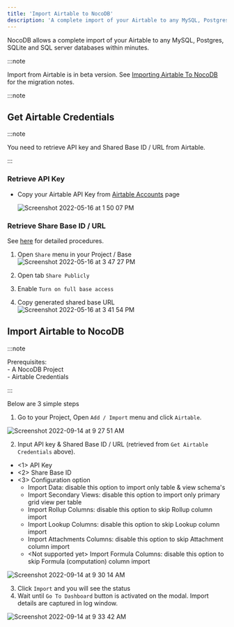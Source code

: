 ```yaml
---
title: 'Import Airtable to NocoDB'
description: 'A complete import of your Airtable to any MySQL, Postgres, SQLite and SQL server databases within minutes'
---
```


NocoDB allows a complete import of your Airtable to any MySQL, Postgres, SQLite and SQL server databases within minutes.

:::note

Import from Airtable is in beta version. See <a href="https://github.com/nocodb/nocodb/discussions/2122" target="_blank">Importing Airtable To NocoDB</a> for the migration notes.

:::note

## Get Airtable Credentials

:::note

You need to retrieve API key and Shared Base ID / URL from Airtable.

:::

### Retrieve API Key

- Copy your Airtable API Key from [Airtable Accounts](https://airtable.com/account) page
  
  ![Screenshot 2022-05-16 at 1 50 07 PM](https://user-images.githubusercontent.com/86527202/168569905-48c16d6d-c44a-4337-be49-0ac3dc1f7b75.png)

### Retrieve Share Base ID / URL

See [here](https://support.airtable.com/hc/en-us/articles/205752117-Creating-a-base-share-link-or-a-view-share-link#basesharelink) for detailed procedures.

1. Open `Share` menu in your Project / Base
    ![Screenshot 2022-05-16 at 3 47 27 PM](https://user-images.githubusercontent.com/86527202/168572054-533b8c19-d76e-4add-b876-f1e0570ac33c.png)

2. Open tab `Share Publicly`

3. Enable `Turn on full base access`

4. Copy generated shared base URL
    ![Screenshot 2022-05-16 at 3 41 54 PM](https://user-images.githubusercontent.com/86527202/168572062-5dee065d-2394-426d-8f43-77ecc0c9b73f.png)



## Import Airtable to NocoDB

:::note

Prerequisites: <br/> - A NocoDB Project <br/> - Airtable Credentials

:::
  
Below are 3 simple steps
1. Go to your Project, Open `Add / Import` menu and click `Airtable`.
  
![Screenshot 2022-09-14 at 9 27 51 AM](https://user-images.githubusercontent.com/86527202/190057053-983126b3-287a-4bc4-a1d8-fa89da8f40f8.png)

<!--   ![image](https://user-images.githubusercontent.com/35857179/168772072-937b037b-32b3-4e5b-b982-5ee4b9a4959c.png) -->
<!--   ![image](https://user-images.githubusercontent.com/35857179/168773192-f3ef9d36-3329-4324-ae25-989b611f66bf.png) -->
2. Input API key & Shared Base ID / URL (retrieved from `Get Airtable Credentials` above).
  
  - <1> API Key
  - <2> Share Base ID
  - <3> Configuration option
    - Import Data: disable this option to import only table & view schema's
    - Import Secondary Views: disable this option to import only primary grid view per table
    - Import Rollup Columns: disable this option to skip Rollup column import
    - Import Lookup Columns: disable this option to skip Lookup column import
    - Import Attachments Columns: disable this option to skip Attachment column import
    - \<Not supported yet\> Import Formula Columns: disable this option to skip Formula (computation) column import
    
![Screenshot 2022-09-14 at 9 30 14 AM](https://user-images.githubusercontent.com/86527202/190057133-92807b16-4f2b-4c58-8bae-a2cfe677ee62.png)

<!--   ![image](https://user-images.githubusercontent.com/35857179/168779663-5bb1dac8-01bd-43fb-8638-318a66a0f4bf.png) -->
3. Click `Import` and you will see the status
4. Wait until `Go To Dashboard` button is activated on the modal. Import details are captured in log window.
  
![Screenshot 2022-09-14 at 9 33 42 AM](https://user-images.githubusercontent.com/86527202/190057152-be9ec6cb-e414-465c-8967-d1ad40478ce1.png)

<!--   ![image](https://user-images.githubusercontent.com/35857179/168779906-6163b23e-4bcc-4991-8a77-b2fa94e5dcf3.png) -->

